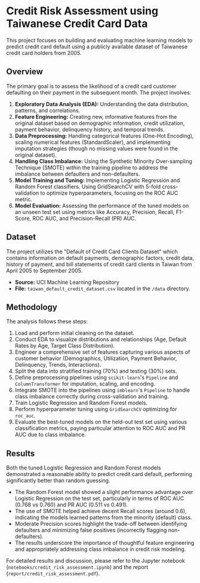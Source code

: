 # Credit Risk Assessment using Taiwanese Credit Card Data

This project focuses on building and evaluating machine learning models to predict credit card default using a publicly available dataset of Taiwanese credit card holders from 2005.

## Overview

The primary goal is to assess the likelihood of a credit card customer defaulting on their payment in the subsequent month. The project involves:

1.  **Exploratory Data Analysis (EDA):** Understanding the data distribution, patterns, and correlations.
2.  **Feature Engineering:** Creating new, informative features from the original dataset based on demographic information, credit utilization, payment behavior, delinquency history, and temporal trends.
3.  **Data Preprocessing:** Handling categorical features (One-Hot Encoding), scaling numerical features (StandardScaler), and implementing imputation strategies (though no missing values were found in the original dataset).
4.  **Handling Class Imbalance:** Using the Synthetic Minority Over-sampling Technique (SMOTE) within the training pipeline to address the imbalance between defaulters and non-defaulters.
5.  **Model Training and Tuning:** Implementing Logistic Regression and Random Forest classifiers. Using GridSearchCV with 5-fold cross-validation to optimize hyperparameters, focusing on the ROC AUC metric.
6.  **Model Evaluation:** Assessing the performance of the tuned models on an unseen test set using metrics like Accuracy, Precision, Recall, F1-Score, ROC AUC, and Precision-Recall (PR) AUC.

## Dataset

The project utilizes the "Default of Credit Card Clients Dataset" which contains information on default payments, demographic factors, credit data, history of payment, and bill statements of credit card clients in Taiwan from April 2005 to September 2005.

*   **Source:** UCI Machine Learning Repository 
*   **File:** `taiwan_default_credit_dataset.csv` located in the `/data` directory.

## Methodology

The analysis follows these steps:

1.  Load and perform initial cleaning on the dataset.
2.  Conduct EDA to visualize distributions and relationships (Age, Default Rates by Age, Target Class Distribution).
3.  Engineer a comprehensive set of features capturing various aspects of customer behavior (Demographics, Utilization, Payment Behavior, Delinquency, Trends, Interactions).
4.  Split the data into stratified training (70%) and testing (30%) sets.
5.  Define preprocessing pipelines using `scikit-learn`'s `Pipeline` and `ColumnTransformer` for imputation, scaling, and encoding.
6.  Integrate SMOTE into the pipelines using `imblearn`'s `Pipeline` to handle class imbalance correctly during cross-validation and training.
7.  Train Logistic Regression and Random Forest models.
8.  Perform hyperparameter tuning using `GridSearchCV` optimizing for `roc_auc`.
9.  Evaluate the best-tuned models on the held-out test set using various classification metrics, paying particular attention to ROC AUC and PR AUC due to class imbalance.

## Results

Both the tuned Logistic Regression and Random Forest models demonstrated a reasonable ability to predict credit card default, performing significantly better than random guessing.

*   The Random Forest model showed a slight performance advantage over Logistic Regression on the test set, particularly in terms of ROC AUC (0.768 vs 0.760) and PR AUC (0.511 vs 0.491).
*   The use of SMOTE helped achieve decent Recall scores (around 0.6), indicating the models learned patterns from the minority (default) class.
*   Moderate Precision scores highlight the trade-off between identifying defaulters and minimizing false positives (incorrectly flagging non-defaulters).
*   The results underscore the importance of thoughtful feature engineering and appropriately addressing class imbalance in credit risk modeling.

For detailed results and discussion, please refer to the Jupyter notebook (`notebooks/credit_risk_assessment.ipynb`) and the report (`report/credit_risk_assessment.pdf`).
